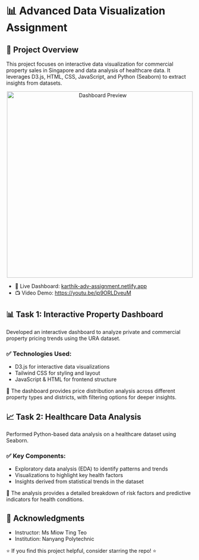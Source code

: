 # 📊 Advanced Data Visualization Assignment


## 📌 Project Overview
This project focuses on interactive data visualization for commercial property sales in Singapore and data analysis of healthcare data. It leverages D3.js, HTML, CSS, JavaScript, and Python (Seaborn) to extract insights from datasets.

<p align="center">
  <img width="500" src="https://github.com/user-attachments/assets/bd1156c2-81e3-4585-a965-43625184f72f" alt="Dashboard Preview"/>
</p>

- 🔗 Live Dashboard: <a href="karthik-adv-assignment.netlify.app">karthik-adv-assignment.netlify.app</a>
- 📺 Video Demo: <a href="https://youtu.be/ip9ORLDveuM">https://youtu.be/ip9ORLDveuM</a>
## 📊 Task 1: Interactive Property Dashboard
Developed an interactive dashboard to analyze private and commercial property pricing trends using the URA dataset.

### ✅ Technologies Used:

- D3.js for interactive data visualizations
- Tailwind CSS for styling and layout
- JavaScript & HTML for frontend structure

🔹 The dashboard provides price distribution analysis across different property types and districts, with filtering options for deeper insights.

## 📈 Task 2: Healthcare Data Analysis
Performed Python-based data analysis on a healthcare dataset using Seaborn.

### ✅ Key Components:

- Exploratory data analysis (EDA) to identify patterns and trends
- Visualizations to highlight key health factors
- Insights derived from statistical trends in the dataset

🔹 The analysis provides a detailed breakdown of risk factors and predictive indicators for health conditions.

## 🙌 Acknowledgments
- Instructor: Ms Miow Ting Teo
- Institution: Nanyang Polytechnic

⭐️ If you find this project helpful, consider starring the repo! ⭐️
